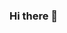 ### Hi there 👋

<!--
**sa-w/sa-w** is a ✨ _special_ ✨ repository because its `README.md` (this file) appears on your GitHub profile.

Here are some ideas to get you started:

- 🔭 I’m currently working on ...
- 🌱 I’m currently learning ...
- 👯 I’m looking to collaborate on ...
- 🤔 I’m looking for help with ...
- 💬 Ask me about ...
- 📫 How to reach me: ...
- 😄 Pronouns: ...
- ⚡ Fun fact: ...
-->

<!--[![Top Langs](https://github-readme-stats.vercel.app/api/top-langs/?username=sa-w&layout=compact)](https://github.com/anuraghazra/github-readme-stats)-->

<!--[![Anurag's GitHub stats](https://github-readme-stats.vercel.app/api?username=sa-w&show_icons=true&theme=radical&count_private=true)](https://github.com/anuraghazra/github-readme-stats)-->


